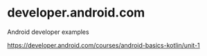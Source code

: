 # developer.android.com
Android developer examples

https://developer.android.com/courses/android-basics-kotlin/unit-1
